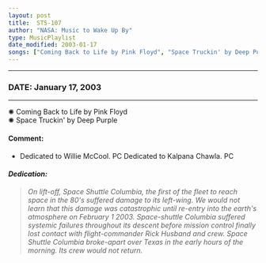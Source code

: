 ```yaml
---
layout: post
title:  STS-107
author: "NASA: Music to Wake Up By"
type: MusicPlaylist
date_modified: 2003-01-17
songs: ["Coming Back to Life by Pink Floyd", "Space Truckin' by Deep Purple"]
---
```


----
### DATE: January 17, 2003
----
✺ Coming Back to Life by Pink Floyd  &nbsp;<br />
✺ Space Truckin' by Deep Purple

#### Comment:
* Dedicated to Willie McCool. PC
Dedicated to Kalpana Chawla. PC

#### *Dedication:*
> *On lift-off, Space Shuttle Columbia, the first of the fleet to reach space in the 80's suffered damage to its left-wing. We would not learn that this damage was catastrophic until re-entry into the earth's atmosphere on February 1 2003. Space-shuttle Columbia suffered systemic failures throughout its descent before mission control finally lost contact with flight-commander Rick Husband and crew. Space Shuttle Columbia broke-apart over Texas in the early hours of the morning. Its crew would not return.*

<br/>
<center>
	<a target="_blank"
	   href="https://twitter.com/intent/tweet?hashtags=Space,NASA,Playlist,NASAWakeupCalls,SpaceProgram&text={{ page.author}}, '{{ page.songs.first }}' {{ page.title }}, {{ page.date | date: '%B %d, %Y' }}. {{ site.url }}{{ page.url }} @nasawakeupcalls">
	   <i class="fab fa-twitter" alt="Tweet this page" style="font-size: 1.3em;"></i>
	</a>
	&nbsp; 	<i class="fas fa-user-astronaut" style="font-size: 1.5em;"></i> &nbsp;
    <a type="amzn" search="'Coming Back to Life by Pink Floyd' or 'Space Truckin' by Deep Purple'" category="popular music">
        <i class="fab fa-amazon" style="font-size: 1.3em;"></i>
    </a>
</center>
